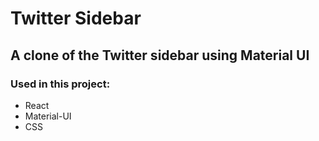 # Twitter Sidebar
## A clone of the Twitter sidebar using Material UI
### Used in this project:

- React
- Material-UI
- CSS
